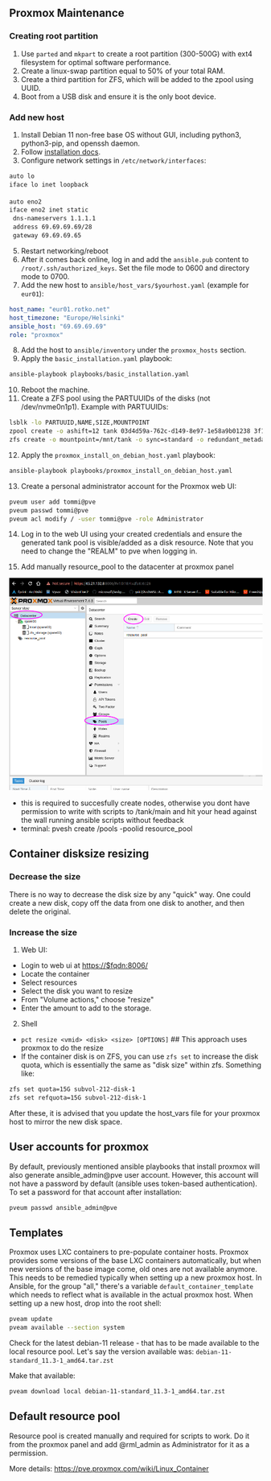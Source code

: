 ## Proxmox Maintenance

### Creating root partition

1. Use `parted` and `mkpart` to create a root partition (300-500G) with ext4 filesystem for optimal software performance.
2. Create a linux-swap partition equal to 50% of your total RAM.
3. Create a third partition for ZFS, which will be added to the zpool using UUID.
4. Boot from a USB disk and ensure it is the only boot device.

### Add new host

1. Install Debian 11 non-free base OS without GUI, including python3, python3-pip, and openssh daemon.
2. Follow [installation docs](https://pve.proxmox.com/wiki/Install_Proxmox_VE_on_Debian_11_Bullseye).
3. Configure network settings in `/etc/network/interfaces`:

```bash
auto lo
iface lo inet loopback

auto eno2
iface eno2 inet static
 dns-nameservers 1.1.1.1
 address 69.69.69.69/28
 gateway 69.69.69.65
```

5. Restart networking/reboot
6. After it comes back online, log in and add the `ansible.pub` content to `/root/.ssh/authorized_keys`. Set the file mode to 0600 and directory mode to 0700.
7. Add the new host to `ansible/host_vars/$yourhost.yaml` (example for `eur01`):

```yaml
host_name: "eur01.rotko.net"
host_timezone: "Europe/Helsinki"
ansible_host: "69.69.69.69"
role: "proxmox"
```

8. Add the host to `ansible/inventory` under the `proxmox_hosts` section.
9. Apply the `basic_installation.yaml` playbook:

```bash
ansible-playbook playbooks/basic_installation.yaml
```

10. Reboot the machine.
11. Create a ZFS pool using the PARTUUIDs of the disks (not /dev/nvme0n1p1). Example with PARTUUIDs:

```bash
lsblk -lo PARTUUID,NAME,SIZE,MOUNTPOINT
zpool create -o ashift=12 tank 03d4d59a-762c-d149-8e97-1e58a9b01238 3f1fa082-74fd-a94e-83f4-23d4e8c8a157 872a679c-a649-0245-8a6c-e256041eb941 c16da6e1-2f17-8444-8e4a-0256d34655ee
zfs create -o mountpoint=/mnt/tank -o sync=standard -o redundant_metadata=most -o atime=off -o logbias=latency -o recordsize=16k tank/main
```

12. Apply the `proxmox_install_on_debian_host.yaml` playbook:

```bash
ansible-playbook playbooks/proxmox_install_on_debian_host.yaml
```

13. Create a personal administrator account for the Proxmox web UI:

```bash
pveum user add tommi@pve
pveum passwd tommi@pve
pveum acl modify / -user tommi@pve -role Administrator
```

14. Log in to the web UI using your created credentials and ensure the generated tank pool is visible/added as a disk resource. Note that you need to change the "REALM" to pve when logging in.

15. Add manually resource_pool to the datacenter at proxmox panel

![add resource pool from proxmox panel](create-resource-pool-manually.png)
- this is required to succesfully create nodes, otherwise you dont have permission to write with scripts to /tank/main 
and hit your head against the wall running ansible scripts without feedback
- terminal: pvesh create /pools -poolid resource_pool

## Container disksize resizing

### Decrease the size

There is no way to decrease the disk size by any "quick" way. One could create a new disk, copy off the data from one disk to another, and then delete the original.

### Increase the size

1. Web UI:

- Login to web ui at <https://$fqdn:8006/>
- Locate the container
- Select resources
- Select the disk you want to resize
- From "Volume actions," choose "resize"
- Enter the amount to add to the storage.

2. Shell

- `pct resize <vmid> <disk> <size> [OPTIONS]` ## This approach uses proxmox to do the resize
- If the container disk is on ZFS, you can use `zfs set` to increase the disk quota, which is essentially the same as "disk size" within zfs. Something like:

```bash
zfs set quota=15G subvol-212-disk-1
zfs set refquota=15G subvol-212-disk-1
```

After these, it is advised that you update the host_vars file for your proxmox host to mirror the new disk space.

## User accounts for proxmox

By default, previously mentioned ansible playbooks that install proxmox will also generate ansible_admin@pve user account. However, this account will not have a password by default (ansible uses token-based authentication). To set a password for that account after installation:

```bash
pveum passwd ansible_admin@pve
```

## Templates

Proxmox uses LXC containers to pre-populate container hosts. Proxmox provides some versions of the base LXC containers automatically, but when new versions of the base image come, old ones are not available anymore. This needs to be remedied typically when setting up a new proxmox host. In Ansible, for the group "all," there's a variable `default_container_template` which needs to reflect what is available in the actual proxmox host. When setting up a new host, drop into the root shell:

```bash
pveam update
pveam available --section system
```

Check for the latest debian-11 release - that has to be made available to the local resource pool. Let's say the version available was: `debian-11-standard_11.3-1_amd64.tar.zst`

Make that available:

```bash
pveam download local debian-11-standard_11.3-1_amd64.tar.zst
```

## Default resource pool
Resource pool is created manually and required for scripts to work. Do it from the proxmox panel and add @rml_admin as Administrator for it as a permission.

More details: <https://pve.proxmox.com/wiki/Linux_Container>
